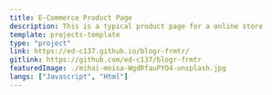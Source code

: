 ```yaml
---
title: E-Commerce Product Page
description: This is a typical product page for a online store
template: projects-template
type: "project"
link: https://ed-c137.github.io/blogr-frmtr/
gitlink: https://github.com/ed-c137/blogr-frmtr
featuredImage: ./mihai-moisa-WgdRfauPYO4-unsplash.jpg
langs: ["Javascript", "Html"]
---
```

